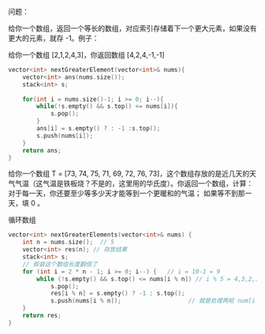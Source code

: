 问题：

给你⼀个数组，返回⼀个等⻓的数组，对应索引存储着下⼀个更⼤元素，如果没有更⼤的元素，就存
-1。例子：

给你⼀个数组 [2,1,2,4,3]，你返回数组 [4,2,4,-1,-1]

```c++
vector<int> nextGreaterElement(vector<int>& nums){
    vector<int> ans(nums.size());
    stack<int> s;
    
    for(int i = nums.size()-1; i >= 0; i--){
        while(!s.empty() && s.top() <= nums[i]){
            s.pop();
        }
        ans[i] = s.empty() ? : -1 :s.top();
        s.push(nums[i]);     
    }
    return ans;
}
```

 

给你⼀个数组 T = [73, 74, 75, 71, 69, 72, 76, 73]，这个数组存放的是近⼏天的天⽓⽓温（这⽓温是铁板烧？不是的，这⾥⽤的华⽒度）。你返回⼀个数组，计算：对于每⼀天，你还要⾄少等多少天才能等到⼀个更暖和的⽓温；
如果等不到那⼀天，填 0 。







循环数组

```c++
vector<int> nextGreaterElements(vector<int>& nums) {
	int n = nums.size();  // 5
	vector<int> res(n); // 存放结果
	stack<int> s;
	// 假装这个数组⻓度翻倍了
	for (int i = 2 * n - 1; i >= 0; i--) {   // i = 10-1 = 9 
		while (!s.empty() && s.top() <= nums[i % n]) // i % 5 = 4,3,2,1,0,  4,3,2,1,0   
			s.pop();
			res[i % n] = s.empty() ? -1 : s.top();
			s.push(nums[i % n]);                   // 就是处理两轮 num[i % n]
	}
	return res;
}
```

